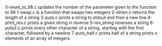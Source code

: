0-reset_to_98.c updates the number of the parameter given to the function to 98
1-swap.c is a function that swaps two integers
2-strlen.c returns the length of a string
3-puts.c prints a string to stdout and then a new line
4-print_rev.c prints a given string in reverse
5-rev_string reverses a string
6-puts2.c prints every other character of a string, starting with the first character, followed by a newline
7-puts_half.c prints half of a string
prints n elements of an array of integers
